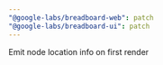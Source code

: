 ```yaml
---
"@google-labs/breadboard-web": patch
"@google-labs/breadboard-ui": patch
---
```


Emit node location info on first render
